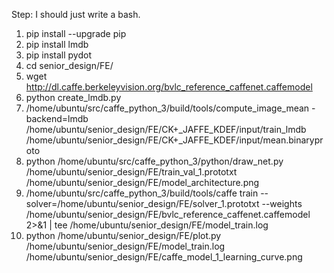 Step: I should just write a bash.

1. pip install --upgrade pip
2. pip install lmdb
3. pip install pydot
4. cd senior_design/FE/
5. wget http://dl.caffe.berkeleyvision.org/bvlc_reference_caffenet.caffemodel
6. python create_lmdb.py
7. /home/ubuntu/src/caffe_python_3/build/tools/compute_image_mean -backend=lmdb /home/ubuntu/senior_design/FE/CK+_JAFFE_KDEF/input/train_lmdb /home/ubuntu/senior_design/FE/CK+_JAFFE_KDEF/input/mean.binaryproto
8. python /home/ubuntu/src/caffe_python_3/python/draw_net.py /home/ubuntu/senior_design/FE/train_val_1.prototxt /home/ubuntu/senior_design/FE/model_architecture.png
9. /home/ubuntu/src/caffe_python_3/build/tools/caffe train --solver=/home/ubuntu/senior_design/FE/solver_1.prototxt --weights /home/ubuntu/senior_design/FE/bvlc_reference_caffenet.caffemodel 2>&1 | tee /home/ubuntu/senior_design/FE/model_train.log
10. python /home/ubuntu/senior_design/FE/plot.py /home/ubuntu/senior_design/FE/model_train.log /home/ubuntu/senior_design/FE/caffe_model_1_learning_curve.png
